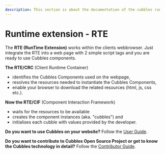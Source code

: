 ```yaml
---
description: This section is about the documentation of the cubbles runtime extension (RTE).
---
```


# Runtime extension - RTE

The **RTE \(RunTime Extension\)** works within the clients webbrowser. Just integrate the RTE into a web page with 2 simple script tags and you are ready to use Cubbles components.

**The RTE/CRC** \(Client Runtime Container\)

* identifies the Cubbles Components used on the webpage,
* resolves the resources needed to instantiate the Cubbles Components,
* enable your browser to download the related resources \(html, js, css etc.\).

**Now the RTE/CIF** \(Component Interaction Framework\)

* waits for the resources to be available
* creates the component instances \(aka. "cubbles"\) and
* initialises each cubble with values provided by the developer.

**Do you want to use Cubbles on your website?** Follow the [User Guide](user-guide.md).

**Do you want to contribute to Cubbles Open Source Project or get to know the Cubbles technology in detail?** Follow the [Contributor Guide](contributor-guide.md).


